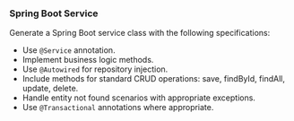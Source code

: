 ### Spring Boot Service

Generate a Spring Boot service class with the following specifications:
- Use `@Service` annotation.
- Implement business logic methods.
- Use `@Autowired` for repository injection.
- Include methods for standard CRUD operations: save, findById, findAll, update, delete.
- Handle entity not found scenarios with appropriate exceptions.
- Use `@Transactional` annotations where appropriate.